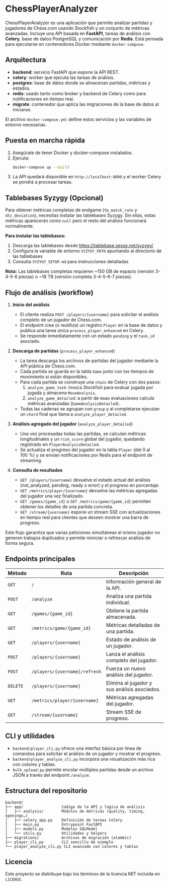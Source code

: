 # ChessPlayerAnalyzer

ChessPlayerAnalyzer es una aplicación que permite analizar partidas y jugadores de Chess.com usando Stockfish y un conjunto de métricas avanzadas. Incluye una API basada en **FastAPI**, tareas de análisis con **Celery**, base de datos PostgreSQL y comunicación por **Redis**. Está pensada para ejecutarse en contenedores Docker mediante `docker-compose`.

## Arquitectura

- **backend**: servicio FastAPI que expone la API REST.
- **celery**: worker que ejecuta las tareas de análisis.
- **postgres**: base de datos donde se almacenan partidas, métricas y estados.
- **redis**: usado tanto como broker y backend de Celery como para notificaciones en tiempo real.
- **migrate**: contenedor que aplica las migraciones de la base de datos al iniciarse.

El archivo `docker-compose.yml` define estos servicios y las variables de entorno necesarias.

## Puesta en marcha rápida

1. Asegúrate de tener Docker y docker-compose instalados.
2. Ejecuta:
   ```bash
   docker-compose up --build
   ```
3. La API quedará disponible en `http://localhost:8000` y el worker Celery se pondrá a procesar tareas.

## Tablebases Syzygy (Opcional)

Para obtener métricas completas de endgame (`tb_match_rate` y `dtz_deviation`), necesitas instalar las tablebases Syzygy. Sin ellas, estas métricas aparecerán como `null` pero el resto del análisis funcionará normalmente.

**Para instalar las tablebases:**
1. Descarga las tablebases desde https://tablebase.sesse.net/syzygy/
2. Configura la variable de entorno `SYZYGY_PATH` apuntando al directorio de las tablebases
3. Consulta `SYZYGY_SETUP.md` para instrucciones detalladas

**Nota:** Las tablebases completas requieren ~150 GB de espacio (versión 3-4-5-6 piezas) o ~18 TB (versión completa 3-4-5-6-7 piezas).

## Flujo de análisis (workflow)

1. **Inicio del análisis**
   - El cliente realiza `POST /players/{username}` para solicitar el análisis completo de un jugador de Chess.com.
   - El endpoint crea (o reutiliza) un registro `Player` en la base de datos y publica una tarea única `process_player_enhanced` en Celery.
   - Se responde inmediatamente con un estado `pending` y el `task_id` asociado.

2. **Descarga de partidas** (`process_player_enhanced`)
   - La tarea descarga los archivos de partidas del jugador mediante la API pública de Chess.com.
   - Cada partida se guarda en la tabla `Game` junto con los tiempos de movimiento si están disponibles.
   - Para cada partida se construye una `chain` de Celery con dos pasos:
     1. `analyze_game_task`: invoca Stockfish para evaluar jugada por jugada y almacena `MoveAnalysis`.
     2. `analyze_game_detailed`: a partir de esas evaluaciones calcula métricas avanzadas (`GameAnalysisDetailed`).
   - Todas las cadenas se agrupan con `group` y al completarse ejecutan un `chord` final que llama a `analyze_player_detailed`.

3. **Análisis agregado del jugador** (`analyze_player_detailed`)
   - Una vez procesadas todas las partidas, se calculan métricas longitudinales y un `risk_score` global del jugador, quedando registrado en `PlayerAnalysisDetailed`.
   - Se actualiza el progreso del jugador en la tabla `Player` (del 0 al 100 %) y se envían notificaciones por Redis para el endpoint de streaming.

4. **Consulta de resultados**
   - `GET /players/{username}` devuelve el estado actual del análisis (not_analyzed, pending, ready o error) y el progreso en porcentaje.
   - `GET /metrics/player/{username}` devuelve las métricas agregadas del jugador una vez finalizado.
   - `GET /games/{game_id}` o `GET /metrics/game/{game_id}` permiten obtener los detalles de una partida concreta.
   - `GET /stream/{username}` expone un stream SSE con actualizaciones en tiempo real para clientes que deseen mostrar una barra de progreso.

Este flujo garantiza que varias peticiones simultáneas al mismo jugador no generen trabajos duplicados y permite reiniciar o refrescar análisis de forma segura.

## Endpoints principales

| Método | Ruta                               | Descripción                                   |
|------- |------------------------------------|-----------------------------------------------|
| `GET`  | `/`                                | Información general de la API.                |
| `POST` | `/analyze`                         | Analiza una partida individual.               |
| `GET`  | `/games/{game_id}`                 | Obtiene la partida almacenada.                |
| `GET`  | `/metrics/game/{game_id}`          | Métricas detalladas de una partida.           |
| `GET`  | `/players/{username}`              | Estado de análisis de un jugador.             |
| `POST` | `/players/{username}`              | Lanza el análisis completo del jugador.       |
| `POST` | `/players/{username}/refresh`      | Fuerza un nuevo análisis del jugador.         |
| `DELETE` | `/players/{username}`            | Elimina al jugador y sus análisis asociados.  |
| `GET`  | `/metrics/player/{username}`       | Métricas agregadas del jugador.               |
| `GET`  | `/stream/{username}`               | Stream SSE de progreso.                       |

## CLI y utilidades

- `backend/player_cli.py` ofrece una interfaz básica por línea de comandos para solicitar el análisis de un jugador y mostrar el progreso.
- `backend/player_analyze_cli.py` incorpora una visualización más rica con colores y tablas.
- `bulk_upload.py` permite encolar múltiples partidas desde un archivo JSON a través del endpoint `/analyze`.

## Estructura del repositorio

```
backend/
├── app/                 Código de la API y lógica de análisis
│   ├── analysis/        Módulos de métricas (quality, timing, openings…)
│   ├── celery_app.py    Definición de tareas Celery
│   ├── main.py          Entrypoint FastAPI
│   ├── models.py        Modelos SQLModel
│   └── utils.py         Utilidades y helpers
├── migrations/          Archivos de migración (alembic)
├── player_cli.py        CLI sencillo de ejemplo
└── player_analyze_cli.py CLI avanzado con colores y tablas
```

## Licencia

Este proyecto se distribuye bajo los términos de la licencia MIT incluida en `LICENSE`.

